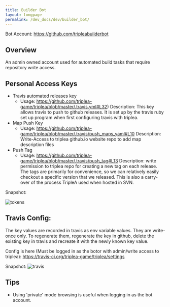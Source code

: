 ```yaml
---
title: Builder Bot
layout: longpage
permalink: /dev_docs/dev/builder_bot/
---
```

Bot Account: https://github.com/tripleabuilderbot

## Overview

An admin owned account used for automated build tasks that require repository write access.


## Personal Access Keys

- Travis automated releases key
  - Usage: https://github.com/triplea-game/triplea/blob/master/.travis.yml#L32)
    Description: This key allows travis to push to github releases. It is set up by the
      travis ruby set up program when first configuring travis with triplea.
- Map Push Key
  - Usage: https://github.com/triplea-game/triplea/blob/master/.travis/push_maps_yaml#L10
    Description: Write-Access to triplea github.io website repo to add map description files
- Push Tag
  - Usage: https://github.com/triplea-game/triplea/blob/master/.travis/push_tag#L13
    Description: write permission to triplea repo for creating a new tag on each release.
      The tags are primarily for convenience, so we can relatively easily checkout a specific
      version that we released. This is also a carry-over of the process TripleA used when
      hosted in SVN.

Snapshot:

![tokens](https://cloud.githubusercontent.com/assets/12397753/26811743/822517d6-4a28-11e7-8342-ef4826e834b9.png)



## Travis Config:

The key values are recorded in travis as env variable values. They are write-once only. To regenerate them, regenerate the
key in github, delete the existing key in travis and recreate it with the newly known key value.

Config is here (Must be logged in as the botor with admin/write access to triplea): https://travis-ci.org/triplea-game/triplea/settings

Snapshot:
![travis](https://cloud.githubusercontent.com/assets/12397753/26811735/6e69c5de-4a28-11e7-8996-49338f428349.png)



## Tips

- Using 'private' mode browsing is useful when logging in as the bot account.
